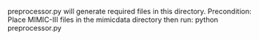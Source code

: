preprocessor.py will generate required files in this directory.
Precondition: Place MIMIC-III files in the mimicdata directory then run: python preprocessor.py
